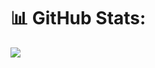 # 📊 GitHub Stats:
![](https://github-readme-streak-stats.herokuapp.com/?user=omerozoglu&theme=city_light&hide_border=false)<br/>
